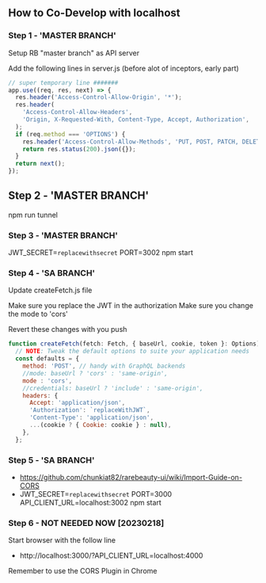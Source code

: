 ## How to Co-Develop with localhost

### Step 1 - 'MASTER BRANCH'

Setup RB "master branch" as API server

Add the following lines in server.js (before alot of inceptors, early part)

```js
// super temporary line #######
app.use((req, res, next) => {
  res.header('Access-Control-Allow-Origin', '*');
  res.header(
    'Access-Control-Allow-Headers',
    'Origin, X-Requested-With, Content-Type, Accept, Authorization',
  );
  if (req.method === 'OPTIONS') {
    res.header('Access-Control-Allow-Methods', 'PUT, POST, PATCH, DELETE, GET');
    return res.status(200).json({});
  }
  return next();
});
```

## Step 2 - 'MASTER BRANCH'
npm run tunnel

### Step 3 - 'MASTER BRANCH'
JWT_SECRET=`replacewithsecret` PORT=3002 npm start

### Step 4 - 'SA BRANCH'
Update createFetch.js file

Make sure you replace the JWT in the authorization
Make sure you change the mode to 'cors'

Revert these changes with you push

```js
function createFetch(fetch: Fetch, { baseUrl, cookie, token }: Options) {  
  // NOTE: Tweak the default options to suite your application needs  
  const defaults = {
    method: 'POST', // handy with GraphQL backends
    //mode: baseUrl ? 'cors' : 'same-origin',
    mode : 'cors',
    //credentials: baseUrl ? 'include' : 'same-origin',
    headers: {
      Accept: 'application/json',
      'Authorization': `replaceWithJWT`,
      'Content-Type': 'application/json',
      ...(cookie ? { Cookie: cookie } : null),
    },
  };
```

### Step 5 - 'SA BRANCH'
* https://github.com/chunkiat82/rarebeauty-ui/wiki/Import-Guide-on-CORS
* JWT_SECRET=`replacewithsecret` PORT=3000 API_CLIENT_URL=localhost:3002 npm start

### Step 6 - NOT NEEDED NOW [20230218]
Start browser with the follow line
* http://localhost:3000/?API_CLIENT_URL=localhost:4000

Remember to use the CORS Plugin in Chrome